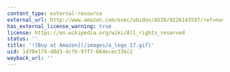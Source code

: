 ```yaml
---
content_type: external-resource
external_url: http://www.amazon.com/exec/obidos/ASIN/0226143597/ref=nosim/mitopencourse-20
has_external_license_warning: true
license: https://en.wikipedia.org/wiki/All_rights_reserved
status: ''
title: '![Buy at Amazon](/images/a_logo_17.gif)'
uid: 1d70e174-d8d3-4cfb-97f7-664ecec336c2
wayback_url: ''
---
```

